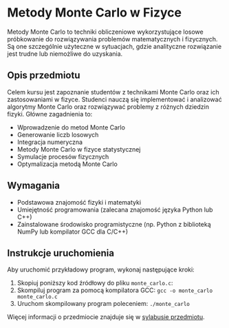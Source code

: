 # Metody Monte Carlo w Fizyce

Metody Monte Carlo to techniki obliczeniowe wykorzystujące losowe próbkowanie do rozwiązywania problemów matematycznych i fizycznych. Są one szczególnie użyteczne w sytuacjach, gdzie analityczne rozwiązanie jest trudne lub niemożliwe do uzyskania.

## Opis przedmiotu

Celem kursu jest zapoznanie studentów z technikami Monte Carlo oraz ich zastosowaniami w fizyce. Studenci nauczą się implementować i analizować algorytmy Monte Carlo oraz rozwiązywać problemy z różnych dziedzin fizyki. Główne zagadnienia to:

- Wprowadzenie do metod Monte Carlo
- Generowanie liczb losowych
- Integracja numeryczna
- Metody Monte Carlo w fizyce statystycznej
- Symulacje procesów fizycznych
- Optymalizacja metodą Monte Carlo

## Wymagania

- Podstawowa znajomość fizyki i matematyki
- Umiejętność programowania (zalecana znajomość języka Python lub C++)
- Zainstalowane środowisko programistyczne (np. Python z biblioteką NumPy lub kompilator GCC dla C/C++)

## Instrukcje uruchomienia

Aby uruchomić przykładowy program, wykonaj następujące kroki:


1. Skopiuj poniższy kod źródłowy do pliku `monte_carlo.c`:
2. Skompiluj program za pomocą kompilatora GCC: `gcc -o monte_carlo monte_carlo.c`
3. Uruchom skompilowany program poleceniem: `./monte_carlo`

Więcej informacji o przedmiocie znajduje się w [sylabusie przedmiotu](https://sylabusy.agh.edu.pl/pl/document/2656db93-b60b-47fb-8d4f-d81eeefcd798.pdf).
